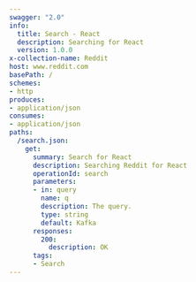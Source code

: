 ```yaml
---
swagger: "2.0"
info:
  title: Search - React
  description: Searching for React
  version: 1.0.0
x-collection-name: Reddit  
host: www.reddit.com
basePath: /
schemes:
- http
produces:
- application/json
consumes:
- application/json
paths:
  /search.json:
    get:
      summary: Search for React
      description: Searching Reddit for React
      operationId: search
      parameters:
      - in: query
        name: q
        description: The query.
        type: string
        default: Kafka
      responses:
        200:
          description: OK
      tags:
      - Search
---
```

